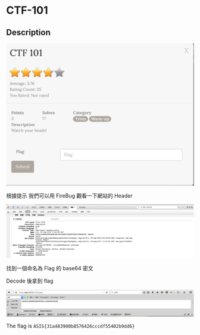# CTF-101
## Description
![img_CTF101_1](img/img_CTF101_1.png)

根據提示 我們可以用 FireBug 觀看一下網站的 Header

![img_CTF101_2](img/img_CTF101_2.png)

找到一個命名為 Flag 的 base64 密文

Decode 後拿到 flag

![img_CTF101_3](img/img_CTF101_3.png)

The flag is `ASIS{31a483900b8576426cccdf55402b9dd6}`

